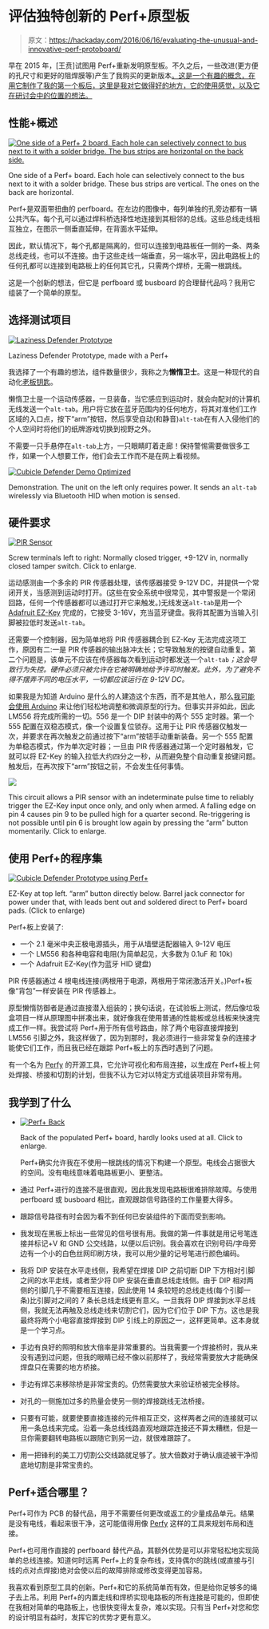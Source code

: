 # 评估独特创新的 Perf+原型板

> 原文：<https://hackaday.com/2016/06/16/evaluating-the-unusual-and-innovative-perf-protoboard/>

早在 2015 年，[王贲]试图用 Perf+重新发明原型板。不久之后，一些改进(更方便的孔尺寸和更好的阻焊膜等)产生了我购买的更新版本[。这是一个有趣的概念，在用它制作了我的第一个板后，这里是我对它做得好的地方，它的使用感觉，以及它在研讨会中的位置的想法。](https://www.crowdsupply.com/ben-wang/perf-2)

## 性能+概述

[![One side of a Perf+ 2 board. Each hole can selectively connect to bus next to it with a solder bridge. The bus strips are horizontal on the back side.](img/8a9438514380488a81d928c41da57935.png)](https://hackaday.com/wp-content/uploads/2016/05/2016-06-10-10-11-10.jpg)

One side of a Perf+ board. Each hole can selectively connect to the bus next to it with a solder bridge. These bus strips are vertical. The ones on the back are horizontal.

Perf+是双面带扭曲的 perfboard。在左边的图像中，每列单独的孔旁边都有一辆公共汽车。每个孔可以通过焊料桥选择性地连接到其相邻的总线。这些总线走线相互独立，在图示一侧垂直延伸，在背面水平延伸。

因此，默认情况下，每个孔都是隔离的，但可以连接到电路板任一侧的一条、两条总线走线，也可以不连接。由于这些走线一端垂直，另一端水平，因此电路板上的任何孔都可以连接到电路板上的任何其它孔，只需两个焊桥，无需一根跳线。

这是一个创新的想法，但它是 perfboard 或 busboard 的合理替代品吗？我用它组装了一个简单的原型。

## 选择测试项目

[![Laziness Defender Prototype](img/4ffeecc2a5463304fb5ffda68875a883.png)](https://hackaday.com/wp-content/uploads/2016/05/cubicle-defender-prototype.jpg)

Laziness Defender Prototype, made with a Perf+

我选择了一个有趣的想法，组件数量很少，我称之为**懒惰卫士**。这是一种现代的自动化[老板钥匙](https://en.wikipedia.org/wiki/Boss_key)。

懒惰卫士是一个运动传感器，一旦装备，当它感应到运动时，就会向配对的计算机无线发送一个`alt-tab`。用户将它放在蓝牙范围内的任何地方，将其对准他们工作区域的入口点，按下“arm”按钮，然后享受自动(和静音)`alt-tab`在有人入侵他们的个人空间时将他们的纸牌游戏切换到视野之外。

不需要一只手悬停在`alt-tab`上方，一只眼睛盯着走廊！保持警惕需要做很多工作，如果一个人想要工作，他们会去工作而不是在网上看视频。

[![Cubicle Defender Demo Optimized](img/1e3a8190da93ba74640aaf50b212f9f2.png)](https://hackaday.com/wp-content/uploads/2016/05/cubicle-defender-demo-optimized.gif)

Demonstration. The unit on the left only requires power. It sends an `alt-tab` wirelessly via Bluetooth HID when motion is sensed.

## 硬件要求

[![PIR Sensor](img/e46a25a44db3c908c4f6ff58f98e614e.png)](https://hackaday.com/wp-content/uploads/2016/05/pir-sensor.jpg)

Screw terminals left to right: Normally closed trigger, +9-12V in, normally closed tamper switch. Click to enlarge.

运动感测由一个多余的 PIR 传感器处理，该传感器接受 9-12V DC，并提供一个常闭开关，当感测到运动时打开。(这些在安全系统中很常见，其中警报是一个常闭回路，任何一个传感器都可以通过打开它来触发。)无线发送`alt-tab`是用一个 [Adafruit EZ-Key](https://learn.adafruit.com/introducing-bluefruit-ez-key-diy-bluetooth-hid-keyboard/overview) 完成的，它接受 3-16V，充当蓝牙键盘。我将其配置为当输入引脚被拉低时发送`alt-tab`。

还需要一个控制器，因为简单地将 PIR 传感器耦合到 EZ-Key 无法完成这项工作，原因有二:一是 PIR 传感器的输出脉冲太长；它导致触发的按键自动重复。第二个问题是，该单元不应该在传感器每次看到运动时都发送一个`alt-tab`*；这会导致行为失控。硬件必须只被允许在它被明确地给予许可时触发。此外，为了避免不得不摆弄不同的电压水平，一切都应该运行在 9-12V DC。*

如果我是为知道 Arduino 是什么的人建造这个东西，而不是其他人，那么[我可能会使用 Arduino](http://hackaday.com/2016/05/23/why-i-go-through-so-many-arduinos/) 来让他们轻松地调整和微调原型的行为。但事实并非如此，因此 LM556 将完成所需的一切。556 是一个 DIP 封装中的两个 555 定时器。第一个 555 配置在双稳态模式，像一个设置复位锁存。这用于让 PIR 传感器仅触发一次，并要求在再次触发之前通过按下“arm”按钮手动重新装备。另一个 555 配置为单稳态模式，作为单次定时器；一旦由 PIR 传感器通过第一个定时器触发，它就可以将 EZ-Key 的输入拉低大约四分之一秒，从而避免整个自动重复按键问题。触发后，在再次按下“arm”按钮之前，不会发生任何事情。

[![](img/6031a048e1134fcb183240dbd148d6c8.png)](https://hackaday.com/wp-content/uploads/2016/05/cubicle-defender.png)

This circuit allows a PIR sensor with an indeterminate pulse time to reliably trigger the EZ-Key input once only, and only when armed. A falling edge on pin 4 causes pin 9 to be pulled high for a quarter second. Re-triggering is not possible until pin 6 is brought low again by pressing the “arm” button momentarily. Click to enlarge.

## 使用 Perf+的程序集

[![Cubicle Defender Prototype using Perf+](img/ad679f478d948478bd4a7ed5b0f2e10f.png)](https://hackaday.com/wp-content/uploads/2016/05/cubicle-defender-prototype-using-perf.jpg)

EZ-Key at top left. “arm” button directly below. Barrel jack connector for power under that, with leads bent out and soldered direct to Perf+ board pads. (Click to enlarge)

Perf+板上安装了:

*   一个 2.1 毫米中央正极电源插头，用于从墙壁适配器输入 9-12V 电压
*   一个 LM556 和各种电容和电阻(为简单起见，大多数为 0.1uF 和 10k)
*   一个 Adafruit EZ-Key(作为蓝牙 HID 键盘)

PIR 传感器通过 4 根电线连接(两根用于电源，两根用于常闭激活开关。)Perf+板像“背包”一样安装在 PIR 传感器上。

原型懒惰防御者是通过直接潜入组装的；换句话说，在试验板上测试，然后像垃圾盒项目一样从原理图中拼凑出来，就好像我在使用普通的性能板或总线板来快速完成工作一样。我尝试将 Perf+用于所有信号路由，除了两个电容直接焊接到 LM556 引脚之外，我这样做了，因为到那时，我必须进行一些非常复杂的连接才能使它们工作，而且我已经在跟踪 Perf+板上的东西时遇到了问题。

有一个名为 [Perfy](https://github.com/Myndale/Perfy) 的开源工具，它允许可视化和布局连接，以生成在 Perf+板上何处焊接、桥接和切割的计划，但我不认为它对以特定方式组装项目非常有用。

## 我学到了什么

*   [![Perf+ Back](img/8cdcae5e6e31036bcf66ec9839f4ffb3.png)](https://hackaday.com/wp-content/uploads/2016/05/perf-back.jpg)

    Back of the populated Perf+ board, hardly looks used at all. Click to enlarge.

    Perf+确实允许我在不使用一根跳线的情况下构建一个原型。电线会占据很大的空间。没有电线意味着电路板更小、更整洁。

*   通过 Perf+进行的连接不是很直观，因此我发现电路板很难排除故障。与使用 perfboard 或 busboard 相比，直观跟踪信号路径的工作量要大得多。
*   跟踪信号路径有时会因为看不到任何已安装组件的下面而受到影响。
*   我发现在黑板上标出一些常见的信号很有用。我做的第一件事就是用记号笔连接并标记+V 和 GND 公交线路，以便以后识别。我会喜欢在识别号码/字母旁边有一个小的白色丝网印刷方块，我可以用少量的记号笔进行颜色编码。
*   我将 DIP 安装在水平走线侧，我希望在焊接 DIP 之前切断 DIP 下方相对引脚之间的水平走线，或者至少将 DIP 安装在垂直总线走线侧。由于 DIP 相对两侧的引脚几乎不需要相互连接，因此使用 14 条较短的总线走线(每个引脚一条)比引脚对之间的 7 条长总线走线更有意义。一旦我将 DIP 焊接到水平总线侧，我就无法再触及总线走线来切割它们，因为它们位于 DIP 下方。这也是我最终将两个小电容直接焊接到 DIP 引线上的原因之一，这样更简单。这本身就是一个学习点。
*   手边有良好的照明和放大倍率是非常重要的。当我需要一个焊接桥时，我从来没有遇到过问题，但我的眼睛已经不像以前那样了，我经常需要放大才能确保焊盘只在需要的地方桥接。
*   手边有焊芯来移除桥是非常宝贵的。仍然需要放大来验证桥被完全移除。
*   对孔的一侧施加过多的热量会使另一侧的焊接跳线无法桥接。
*   只要有可能，就要使要直接连接的元件相互正交，这样两者之间的连接就可以用一条总线来完成。沿着一条总线线路直观地跟踪连接还不算太糟糕，但是一旦你需要翻转电路板以跟随它到另一边，就很难跟踪了。
*   用一把锋利的美工刀切割公交线路就足够了。放大倍数对于确认痕迹被干净彻底地切割是非常宝贵的。

## Perf+适合哪里？

Perf+可作为 PCB 的替代品，用于不需要任何更改或返工的少量成品单元。结果是没有电线，看起来很干净，这可能值得用像 [Perfy](https://github.com/Myndale/Perfy) 这样的工具来规划布局和连接。

Perf+也可用作直接的 perfboard 替代产品，其额外优势是可以非常轻松地实现简单的总线连接。知道何时远离 Perf+上的复杂布线，支持偶尔的跳线(或直接与引线的点对点焊接)绝对会使以后的故障排除或修改变得更加容易。

我喜欢看到原型工具的创新。Perf+和它的系统简单而有效，但是给你足够多的绳子去上吊。利用 Perf+的内置走线和焊桥实现电路板的所有连接是可能的，但即使在我相对简单的电路板上，也很快变得太复杂，难以实现。只有当 Perf+对您和您的设计明显有益时，发挥它的优势才更有意义。
